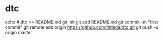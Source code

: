 # dtc
echo # dtc >> README.md
git init
git add README.md
git commit -m "first commit"
git remote add origin https://github.com/littleda/dtc.git
git push -u origin master
